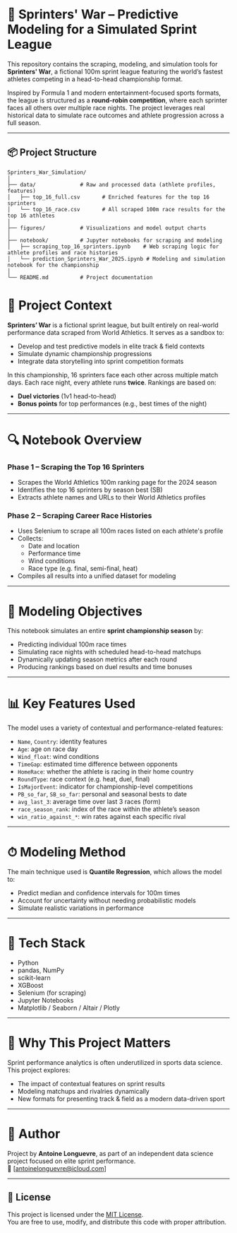 # 🏁 Sprinters' War – Predictive Modeling for a Simulated Sprint League

This repository contains the scraping, modeling, and simulation tools for **Sprinters' War**, a fictional 100m sprint league featuring the world’s fastest athletes competing in a head-to-head championship format.

Inspired by Formula 1 and modern entertainment-focused sports formats, the league is structured as a **round-robin competition**, where each sprinter faces all others over multiple race nights. The project leverages real historical data to simulate race outcomes and athlete progression across a full season.

---

## 📦 Project Structure

```
Sprinters_War_Simulation/
│
├── data/              # Raw and processed data (athlete profiles, features)
│   ├── top_16_full.csv       # Enriched features for the top 16 sprinters
│   └── top_16_race.csv       # All scraped 100m race results for the top 16 athletes
│
├── figures/           # Visualizations and model output charts
│
├── notebook/          # Jupyter notebooks for scraping and modeling
│   ├── scraping_top_16_sprinters.ipynb    # Web scraping logic for athlete profiles and race histories
│   └── prediction_Sprinters_War_2025.ipynb # Modeling and simulation notebook for the championship
│
└── README.md          # Project documentation
```

# 🧠 Project Context

**Sprinters’ War** is a fictional sprint league, but built entirely on real-world performance data scraped from World Athletics. It serves as a sandbox to:

- Develop and test predictive models in elite track & field contexts  
- Simulate dynamic championship progressions  
- Integrate data storytelling into sprint competition formats  

In this championship, 16 sprinters face each other across multiple match days. Each race night, every athlete runs **twice**. Rankings are based on:

- **Duel victories** (1v1 head-to-head)  
- **Bonus points** for top performances (e.g., best times of the night)

---

# 🔍 Notebook Overview

### Phase 1 – Scraping the Top 16 Sprinters

- Scrapes the World Athletics 100m ranking page for the 2024 season  
- Identifies the top 16 sprinters by season best (SB)  
- Extracts athlete names and URLs to their World Athletics profiles

### Phase 2 – Scraping Career Race Histories

- Uses Selenium to scrape all 100m races listed on each athlete's profile  
- Collects:
  - Date and location  
  - Performance time  
  - Wind conditions  
  - Race type (e.g. final, semi-final, heat)  
- Compiles all results into a unified dataset for modeling

---

# 🎯 Modeling Objectives

This notebook simulates an entire **sprint championship season** by:

- Predicting individual 100m race times  
- Simulating race nights with scheduled head-to-head matchups  
- Dynamically updating season metrics after each round  
- Producing rankings based on duel results and time bonuses

---

# 📊 Key Features Used

The model uses a variety of contextual and performance-related features:

- `Name`, `Country`: identity features  
- `Age`: age on race day  
- `Wind_float`: wind conditions  
- `TimeGap`: estimated time difference between opponents  
- `HomeRace`: whether the athlete is racing in their home country  
- `RoundType`: race context (e.g. heat, duel, final)  
- `IsMajorEvent`: indicator for championship-level competitions  
- `PB_so_far`, `SB_so_far`: personal and seasonal bests to date  
- `avg_last_3`: average time over last 3 races (form)  
- `race_season_rank`: index of the race within the athlete’s season  
- `win_ratio_against_*`: win rates against each specific rival

---

# ⏱ Modeling Method

The main technique used is **Quantile Regression**, which allows the model to:

- Predict median and confidence intervals for 100m times  
- Account for uncertainty without needing probabilistic models  
- Simulate realistic variations in performance

---

# 🔧 Tech Stack

- Python  
- pandas, NumPy  
- scikit-learn  
- XGBoost  
- Selenium (for scraping)  
- Jupyter Notebooks  
- Matplotlib / Seaborn / Altair / Plotly

---

# 🤖 Why This Project Matters

Sprint performance analytics is often underutilized in sports data science. This project explores:

- The impact of contextual features on sprint results  
- Modeling matchups and rivalries dynamically  
- New formats for presenting track & field as a modern data-driven sport

---

# 👤 Author

Project by **Antoine Longuevre**, as part of an independent data science project focused on elite sprint performance.  
📧 [antoinelonguevre@icloud.com]  

---

## 📜 License

This project is licensed under the [MIT License](./LICENSE).  
You are free to use, modify, and distribute this code with proper attribution.
